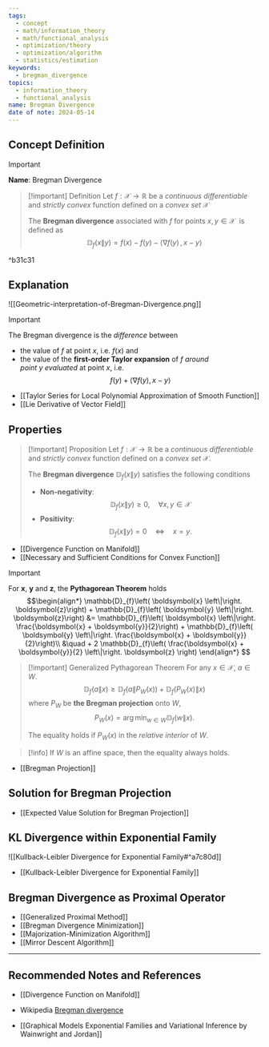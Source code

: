 ```yaml
---
tags:
  - concept
  - math/information_theory
  - math/functional_analysis
  - optimization/theory
  - optimization/algorithm
  - statistics/estimation
keywords:
  - bregman_divergence
topics:
  - information_theory
  - functional_analysis
name: Bregman Divergence
date of note: 2024-05-14
---
```


## Concept Definition

>[!important]
>**Name**: Bregman Divergence

>[!important] Definition
>Let $f: \mathcal{X} \to \mathbb{R}$ be a *continuous differentiable* and *strictly convex* function defined on a *convex set* $\mathcal{X}$
>
>The **Bregman divergence** associated with $f$ for points $x,y \in \mathcal{X}$  is defined as 
>$$
>\mathbb{D}_{f}\left( x \left\|\right. y\right) = f(x) - f(y) - \left\langle  \nabla f(y)\,,\,  x - y \right\rangle  
>$$

^b31c31


## Explanation


![[Geometric-interpretation-of-Bregman-Divergence.png]]

>[!important]
>The Bregman divergence is the *difference* between 
>- the value of $f$ at point $x$, i.e. $f(x)$ and 
>- the value of the **first-order Taylor expansion** of $f$ *around point* $y$ *evaluated* at point $x$, i.e. $$f(y) + \left\langle \nabla f(y) , x - y \right\rangle$$


- [[Taylor Series for Local Polynomial Approximation of Smooth Function]]
- [[Lie Derivative of Vector Field]]

## Properties

>[!important] Proposition
>Let $f: \mathcal{X} \to \mathbb{R}$ be a *continuous differentiable* and *strictly convex* function defined on a *convex set* $\mathcal{X}$. 
>
>The **Bregman divergence** $\mathbb{D}_{f}\left( x \left\|\right. y\right)$ satisfies the following conditions
>- **Non-negativity**: $$\mathbb{D}_{f}\left( x \left\|\right. y\right) \ge 0, \quad \forall x,y\in \mathcal{X}$$
>- **Positivity**: $$\mathbb{D}_{f}\left( x \left\|\right. y\right) = 0 \quad \iff \quad  x = y.$$

- [[Divergence Function on Manifold]]
- [[Necessary and Sufficient Conditions for Convex Function]]

>[!important]
>For $\boldsymbol{x}$, $\boldsymbol{y}$ and $\boldsymbol{z}$, the **Pythagorean Theorem** holds
>$$\begin{align*}
>\mathbb{D}_{f}\left( \boldsymbol{x} \left\|\right. \boldsymbol{z}\right) + \mathbb{D}_{f}\left( \boldsymbol{y} \left\|\right. \boldsymbol{z}\right) &= \mathbb{D}_{f}\left( \boldsymbol{x} \left\|\right. \frac{\boldsymbol{x} + \boldsymbol{y}}{2}\right) + \mathbb{D}_{f}\left( \boldsymbol{y} \left\|\right. \frac{\boldsymbol{x} + \boldsymbol{y}}{2}\right)\\
>&\quad + 2 \mathbb{D}_{f}\left( \frac{\boldsymbol{x} + \boldsymbol{y}}{2} \left\|\right. \boldsymbol{z} \right)
\end{align*}
>$$


>[!important] Generalized Pythagorean Theorem
>For any $x \in \mathcal{X}$,  $a \in W$.
>$$
>\mathbb{D}_{f}\left(  a \left\|\right. x \right) \ge \mathbb{D}_{f}\left(  a \left\|\right. P_{W}(x) \right) + \mathbb{D}_{f}\left(  P_{W}(x) \left\|\right. x \right)
>$$ 
>where $P_{W}$ be **the Bregman projection** onto $W$,
>$$
>P_{W}(x) = \arg\min_{w \in W}\mathbb{D}_{f}\left( w \left\|\right. x \right).
>$$
>
>The equality holds if $P_{W}(x)$ in the *relative interior* of $W$.

>[!info]
>If $W$ is an affine space, then the equality always holds.

- [[Bregman Projection]]


## Solution for Bregman Projection

- [[Expected Value Solution for Bregman Projection]]

## KL Divergence within Exponential Family

![[Kullback-Leibler Divergence for Exponential Family#^a7c80d]]

- [[Kullback-Leibler Divergence for Exponential Family]]

## Bregman Divergence as Proximal Operator

- [[Generalized Proximal Method]]
- [[Bregman Divergence Minimization]]
- [[Majorization-Minimization Algorithm]]
- [[Mirror Descent Algorithm]]




-----------
##  Recommended Notes and References

- [[Divergence Function on Manifold]]

- Wikipedia [Bregman divergence](https://en.wikipedia.org/wiki/Bregman_divergence)
- [[Graphical Models Exponential Families and Variational Inference by Wainwright and Jordan]]